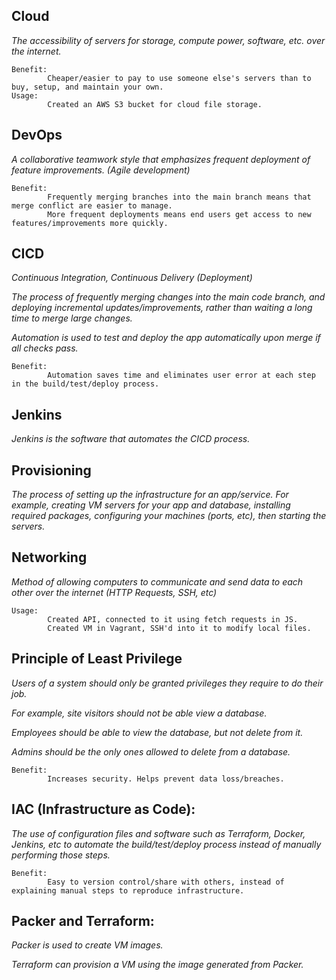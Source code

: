 
## Cloud

*The accessibility of servers for storage, compute power, software, etc. over the internet.*
```
Benefit:
        Cheaper/easier to pay to use someone else's servers than to buy, setup, and maintain your own.
Usage:
        Created an AWS S3 bucket for cloud file storage.
```


## DevOps

*A collaborative teamwork style that emphasizes frequent deployment of feature improvements. (Agile development)*
```
Benefit:
        Frequently merging branches into the main branch means that merge conflict are easier to manage.
        More frequent deployments means end users get access to new features/improvements more quickly.
```

## CICD

*Continuous Integration, Continuous Delivery (Deployment)*

*The process of frequently merging changes into the main code branch, and deploying incremental updates/improvements, rather than waiting a long time to merge large changes.*

*Automation is used to test and deploy the app automatically upon merge if all checks pass.*

```
Benefit:
        Automation saves time and eliminates user error at each step in the build/test/deploy process.
```

## Jenkins

*Jenkins is the software that automates the CICD process.*

## Provisioning

*The process of setting up the infrastructure for an app/service. For example, creating VM servers for your app and database, installing required packages, configuring your machines (ports, etc), then starting the servers.*


## Networking

*Method of allowing computers to communicate and send data to each other over the internet (HTTP Requests, SSH, etc)*

```
Usage:
        Created API, connected to it using fetch requests in JS.
        Created VM in Vagrant, SSH'd into it to modify local files.
```

## Principle of Least Privilege

*Users of a system should only be granted privileges they require to do their job.*

*For example, site visitors should not be able view a database.*

*Employees should be able to view the database, but not delete from it.*

*Admins should be the only ones allowed to delete from a database.*

```
Benefit:
        Increases security. Helps prevent data loss/breaches.
```
 
## IAC (Infrastructure as Code):

*The use of configuration files and software such as Terraform, Docker, Jenkins, etc to automate the build/test/deploy process instead of manually performing those steps.*

```
Benefit:
        Easy to version control/share with others, instead of explaining manual steps to reproduce infrastructure.
```

## Packer and Terraform:

*Packer is used to create VM images.*

*Terraform can provision a VM using the image generated from Packer.*